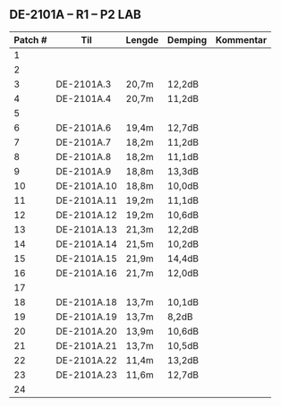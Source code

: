## DE-2101A – R1 – P2   LAB

|Patch #|Til|Lengde|Demping|Kommentar|
|---|---|---|---|---|
|1||||
|2||||
|3|DE-2101A.3|20,7m| 12,2dB|
|4|DE-2101A.4|20,7m| 11,2dB|
|5||||
|6|DE-2101A.6|19,4m| 12,7dB|
|7|DE-2101A.7|18,2m| 11,2dB|
|8|DE-2101A.8|18,2m| 11,1dB|
|9|DE-2101A.9|18,8m| 13,3dB|
|10|DE-2101A.10|18,8m| 10,0dB|
|11|DE-2101A.11|19,2m| 11,1dB|
|12|DE-2101A.12|19,2m| 10,6dB|
|13|DE-2101A.13|21,3m| 12,2dB
|14|DE-2101A.14|21,5m|10,2dB|
|15|DE-2101A.15|21,9m|14,4dB|
|16|DE-2101A.16|21,7m| 12,0dB|
|17||||
|18|DE-2101A.18|13,7m| 10,1dB|
|19|DE-2101A.19|13,7m| 8,2dB|
|20|DE-2101A.20|13,9m| 10,6dB|
|21|DE-2101A.21|13,7m| 10,5dB|
|22|DE-2101A.22|11,4m| 13,2dB|
|23|DE-2101A.23|11,6m| 12,7dB|
|24||||
